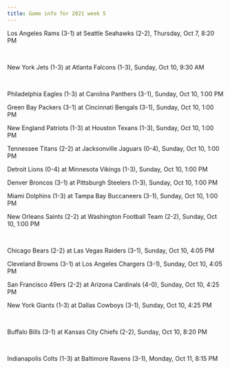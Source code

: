 ```yaml
---
title: Game info for 2021 week 5
---
```

Los Angeles Rams (3-1) at Seattle Seahawks (2-2), Thursday, Oct 7, 8:20 PM


<br/>

New York Jets (1-3) at Atlanta Falcons (1-3), Sunday, Oct 10, 9:30 AM


<br/>

Philadelphia Eagles (1-3) at Carolina Panthers (3-1), Sunday, Oct 10, 1:00 PM

Green Bay Packers (3-1) at Cincinnati Bengals (3-1), Sunday, Oct 10, 1:00 PM

New England Patriots (1-3) at Houston Texans (1-3), Sunday, Oct 10, 1:00 PM

Tennessee Titans (2-2) at Jacksonville Jaguars (0-4), Sunday, Oct 10, 1:00 PM

Detroit Lions (0-4) at Minnesota Vikings (1-3), Sunday, Oct 10, 1:00 PM

Denver Broncos (3-1) at Pittsburgh Steelers (1-3), Sunday, Oct 10, 1:00 PM

Miami Dolphins (1-3) at Tampa Bay Buccaneers (3-1), Sunday, Oct 10, 1:00 PM

New Orleans Saints (2-2) at Washington Football Team (2-2), Sunday, Oct 10, 1:00 PM


<br/>

Chicago Bears (2-2) at Las Vegas Raiders (3-1), Sunday, Oct 10, 4:05 PM

Cleveland Browns (3-1) at Los Angeles Chargers (3-1), Sunday, Oct 10, 4:05 PM

San Francisco 49ers (2-2) at Arizona Cardinals (4-0), Sunday, Oct 10, 4:25 PM

New York Giants (1-3) at Dallas Cowboys (3-1), Sunday, Oct 10, 4:25 PM


<br/>

Buffalo Bills (3-1) at Kansas City Chiefs (2-2), Sunday, Oct 10, 8:20 PM


<br/>

Indianapolis Colts (1-3) at Baltimore Ravens (3-1), Monday, Oct 11, 8:15 PM

